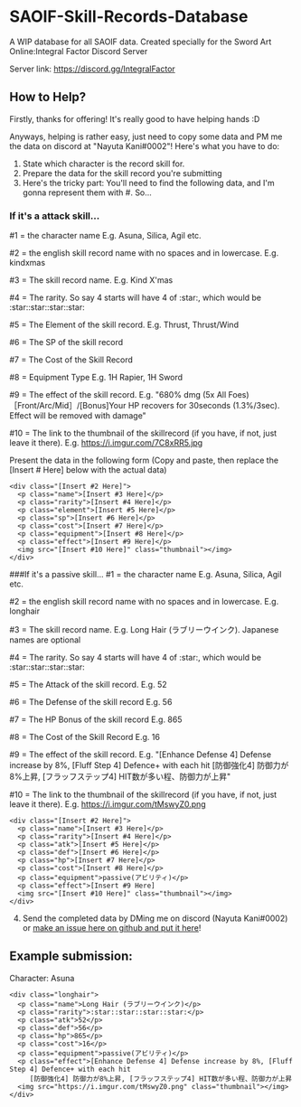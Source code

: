 # SAOIF-Skill-Records-Database

A WIP database for all SAOIF data. Created specially for the Sword Art Online:Integral Factor Discord Server

Server link: https://discord.gg/IntegralFactor

## How to Help?

Firstly, thanks for offering! It's really good to have helping hands :D

Anyways, helping is rather easy, just need to copy some data and PM me the data on discord at "Nayuta Kani#0002"! Here's what you have to do:
1) State which character is the record skill for.
2) Prepare the data for the skill record you're submitting
3) Here's the tricky part:
You'll need to find the following data, and I'm gonna represent them with #. So...

### If it's a attack skill...

\#1 = the character name E.g. Asuna, Silica, Agil etc.

\#2 = the english skill record name with no spaces and in lowercase. E.g. kindxmas

\#3 = The skill record name. E.g. Kind X'mas

\#4 = The rarity. So say 4 starts will have 4 of \:star\:, which would be \:star\:\:star\:\:star\:\:star\:

\#5 = The Element of the skill record. E.g. Thrust, Thrust/Wind

\#6 = The SP of the skill record

\#7 = The Cost of the Skill Record

\#8 = Equipment Type E.g. 1H Rapier, 1H Sword

\#9 = The effect of the skill record. E.g. "680% dmg (5x All Foes)［Front/Arc/Mid］/[Bonus]Your HP recovers for 30seconds (1.3%/3sec). Effect will be removed with damage"

\#10 = The link to the thumbnail of the skillrecord (if you have, if not, just leave it there). E.g. https://i.imgur.com/7C8xRR5.jpg

Present the data in the following form (Copy and paste, then replace the [Insert # Here] below with the actual data)
```
<div class="[Insert #2 Here]">
  <p class="name">[Insert #3 Here]</p>
  <p class="rarity">[Insert #4 Here]</p>
  <p class="element">[Insert #5 Here]</p>
  <p class="sp">[Insert #6 Here]</p>
  <p class="cost">[Insert #7 Here]</p>
  <p class="equipment">[Insert #8 Here]</p>
  <p class="effect">[Insert #9 Here]</p>
  <img src="[Insert #10 Here]" class="thumbnail"></img>
</div>

```

###If it's a passive skill...
\#1 = the character name E.g. Asuna, Silica, Agil etc.

\#2 = the english skill record name with no spaces and in lowercase. E.g. longhair

\#3 = The skill record name. E.g. Long Hair (ラブリーウインク). Japanese names are optional

\#4 = The rarity. So say 4 starts will have 4 of \:star\:, which would be \:star\:\:star\:\:star\:\:star\:

\#5 = The Attack of the skill record. E.g. 52

\#6 = The Defense of the skill record E.g. 56

\#7 = The HP Bonus of the skill record E.g. 865

\#8 = The Cost of the Skill Record E.g. 16

\#9 = The effect of the skill record. E.g. "[Enhance Defense 4] Defense increase by 8%, [Fluff Step 4] Defence+ with each hit
   [防御強化4] 防御力が8%上昇, [フラッフステップ4] HIT数が多い程、防御力が上昇"

\#10 = The link to the thumbnail of the skillrecord (if you have, if not, just leave it there). E.g. https://i.imgur.com/tMswyZ0.png

```
<div class="[Insert #2 Here]">
  <p class="name">[Insert #3 Here]</p>
  <p class="rarity">[Insert #4 Here]</p>
  <p class="atk">[Insert #5 Here]</p>
  <p class="def">[Insert #6 Here]</p>
  <p class="hp">[Insert #7 Here]</p>
  <p class="cost">[Insert #8 Here]</p>
  <p class="equipment">passive(アビリティ)</p>
  <p class="effect">[Insert #9 Here]
  <img src="[Insert #10 Here]" class="thumbnail"></img>
</div>
```

4) Send the completed data by DMing me on discord (Nayuta Kani#0002) or [make an issue here on github and put it here](https://github.com/Nayuta-Kani/SAOIF-Skill-Records-Database/issues/new)!

## Example submission:
Character: Asuna
```
<div class="longhair">
  <p class="name">Long Hair (ラブリーウインク)</p>
  <p class="rarity">:star::star::star::star:</p>
  <p class="atk">52</p>
  <p class="def">56</p>
  <p class="hp">865</p>
  <p class="cost">16</p>
  <p class="equipment">passive(アビリティ)</p>
  <p class="effect">[Enhance Defense 4] Defense increase by 8%, [Fluff Step 4] Defence+ with each hit
     [防御強化4] 防御力が8%上昇, [フラッフステップ4] HIT数が多い程、防御力が上昇
  <img src="https://i.imgur.com/tMswyZ0.png" class="thumbnail"></img>
</div>
```
